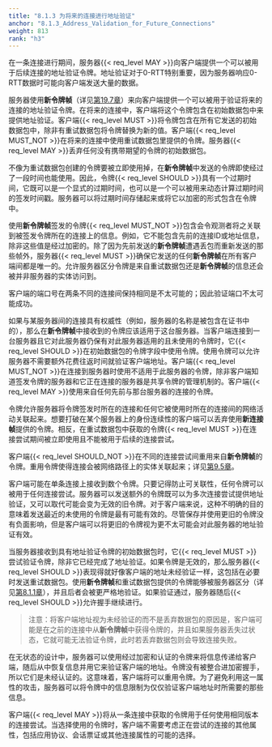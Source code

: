 ```yaml
---
title: "8.1.3 为将来的连接进行地址验证"
anchor: "8.1.3_Address_Validation_for_Future_Connections"
weight: 813
rank: "h3"
---
```


在一条连接进行期间，服务器{{< req_level MAY >}}向客户端提供一个可以被用于后续连接的地址验证令牌。地址验证对于0-RTT特别重要，因为服务器响应0-RTT数据时可能向客户端发送大量的数据。

服务器使用**新令牌帧**（详见[第19.7章](#19.7_NEW_TOKEN_Frames)）来向客户端提供一个可以被用于验证将来的连接的地址验证令牌。在将来的连接中，客户端将这个令牌包含在初始数据包中来提供地址验证。客户端{{< req_level MUST >}}将令牌包含在所有它发送的初始数据包中，除非有重试数据包将令牌替换为新的值。客户端{{< req_level MUST_NOT >}}在将来的连接中使用重试数据包里提供的令牌。服务器{{< req_level MAY >}}丢弃任何没有携带期望的令牌的初始数据包。

不像为重试数据包创建的令牌要被立即使用掉，在**新令牌帧**中发送的令牌即使经过了一段时间也能使用。因此，令牌{{< req_level SHOULD >}}具有一个过期时间，它既可以是一个显式的过期时间，也可以是一个可以被用来动态计算过期时间的签发时间戳。服务器可以将过期时间存储起来或将它以加密的形式包含在令牌中。

使用**新令牌帧**签发的令牌{{< req_level MUST_NOT >}}包含会令观测者将之关联到被签发令牌所在的连接上的信息。例如，它不能包含先前的连接ID或地址信息，除非这些值是经过加密的。除了因为先前发送的**新令牌帧**遭遇丢包而重新发送的那些帧外，服务器{{< req_level MUST >}}确保它发送的任何**新令牌帧**在所有客户端间都是唯一的。允许服务器区分令牌是来自重试数据包还是**新令牌帧**的信息还会被并非服务器的实体访问到。

客户端的端口号在两条不同的连接间保持相同是不太可能的；因此验证端口不太可能成功。

如果与某服务器间的连接具有权威性（例如，服务器的名称是被包含在证书中的），那么在**新令牌帧**中接收到的令牌应该适用于这台服务器。当客户端连接到一台服务器且它对此服务器仍保有对此服务器适用的且未使用的令牌时，它{{< req_level SHOULD >}}在初始数据包的令牌字段中使用令牌。使用令牌可以允许服务器不需要额外花费往返时间就验证客户端地址。客户端{{< req_level MUST_NOT >}}在连接到服务器时使用不适用于此服务器的令牌，除非客户端知道签发令牌的服务器和它正在连接的服务器是共享令牌的管理机制的。客户端{{< req_level MAY >}}使用来自任何先前与那台服务器的连接的令牌。

令牌允许服务器将令牌签发时所在的连接和任何它被使用时所在的连接间的网络活动关联起来。想要打破在某个服务器上的身份连续性的客户端可以丢弃使用**新连接帧**提供的令牌。相反，在重试数据包中获取的令牌{{< req_level MUST >}}在连接尝试期间被立即使用且不能被用于后续的连接尝试。

客户端{{< req_level SHOULD_NOT >}}在不同的连接尝试间重用来自**新令牌帧**的令牌。重用令牌使得连接会被网络路径上的实体关联起来；详见[第9.5章](#9.5_Privacy_Implications_of_Connection_Migration)。

客户端可能在单条连接上接收到数个令牌。只要记得防止可关联性，任何令牌可以被用于任何连接尝试。服务器可以发送额外的令牌既可以为多次连接尝试提供地址验证，又可以取代可能会变为无效的旧令牌。对于客户端来说，这种不明确的目的意味着发送最近的未使用的令牌是最有可能有效的。尽管保存并使用更旧的令牌没有负面影响，但是客户端可以将更旧的令牌视为更不太可能会对此服务器的地址验证有效。

当服务器接收到具有地址验证令牌的初始数据包时，它{{< req_level MUST >}}尝试验证令牌，除非它已经完成了地址验证。如果令牌是无效的，那么服务器{{< req_level SHOULD >}}表现得就好像客户端的地址未经验证一样，这包括在必要时发送重试数据包。使用**新令牌帧**和重试数据包提供的令牌能够被服务器区分（详见[第8.1.1章](#8.1.1_Token_Construction)），并且后者会被更严格地验证。如果验证通过，服务器随后{{< req_level SHOULD >}}允许握手继续进行。

> 注意：将客户端地址视为未经验证的而不是丢弃数据包的原因是，客户端可能是在之前的连接中从**新令牌帧**中获得令牌的，并且如果服务器丢失过状态，它就可能无法验证令牌，此时若丢弃数据包则会导致连接失败。

在无状态的设计中，服务器可以使用经过加密和认证的令牌来将信息传递给客户端，随后从中恢复信息并用它来验证客户端的地址。令牌没有被整合进加密握手，所以它们是未经认证的。这意味着，客户端将可以重用令牌。为了避免利用这一属性的攻击，服务器可以将令牌中的信息限制为仅仅验证客户端地址时所需要的那些信息。

客户端{{< req_level MAY >}}将从一条连接中获取的令牌用于任何使用相同版本的连接尝试。当选择使用的令牌时，客户端不需要考虑正在尝试的连接的其他属性，包括应用协议、会话票证或其他连接属性的可能的选择。
